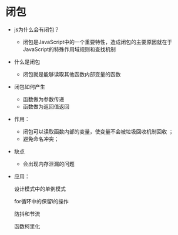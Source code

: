 # 闭包

- js为什么会有闭包？
  
  - 闭包是JavaScript中的一个重要特性，造成闭包的主要原因就在于JavaScript的特殊作用域规则和查找机制
  
- 什么是闭包
  
  - 闭包就是能够读取其他函数内部变量的函数
  
- 闭包如何产生
  - 函数做为参数传递
  - 函数做为返回值返回

- 作用： 
  
  - 闭包可以读取函数内部的变量，使变量不会被垃圾回收机制回收 ；
  - 避免命名冲突；
  
- 缺点 

  - 会出现内存泄漏的问题

- 应用： 

  设计模式中的单例模式 

  for循环中的保留i的操作 

  防抖和节流 

  函数柯里化 